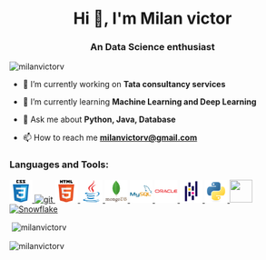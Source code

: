 <h1 align="center">Hi 👋, I'm Milan victor</h1>
<h3 align="center">An Data Science enthusiast</h3>

<p align="left"> <img src="https://komarev.com/ghpvc/?username=milanvictorv&label=Profile%20views&color=0e75b6&style=flat" alt="milanvictorv" /> </p>

- 🔭 I’m currently working on **Tata consultancy services**

- 🌱 I’m currently learning **Machine Learning and Deep Learning**

- 💬 Ask me about **Python, Java, Database**

- 📫 How to reach me **milanvictorv@gmail.com**

<p align="left">
</p>

<h3 align="left">Languages and Tools:</h3>
<p align="left"> <a href="https://www.w3schools.com/css/" target="_blank" rel="noreferrer"> 
<img src="https://raw.githubusercontent.com/devicons/devicon/master/icons/css3/css3-original-wordmark.svg" alt="css3" width="40" height="40"/> 
</a> <a href="https://git-scm.com/" target="_blank" rel="noreferrer"> 
<img src="https://www.vectorlogo.zone/logos/git-scm/git-scm-icon.svg" alt="git" width="40" height="40"/>
</a> <a href="https://www.w3.org/html/" target="_blank" rel="noreferrer"> <img src="https://raw.githubusercontent.com/devicons/devicon/master/icons/html5/html5-original-wordmark.svg" alt="html5" width="40" height="40"/>
</a> <a href="https://www.java.com" target="_blank" rel="noreferrer"> <img src="https://raw.githubusercontent.com/devicons/devicon/master/icons/java/java-original.svg" alt="java" width="40" height="40"/> </a>
 <a href="https://www.mongodb.com/" target="_blank" rel="noreferrer"> <img src="https://raw.githubusercontent.com/devicons/devicon/master/icons/mongodb/mongodb-original-wordmark.svg" alt="mongodb" width="40" height="40"/> 
 </a> <a href="https://www.mysql.com/" target="_blank" rel="noreferrer"> <img src="https://raw.githubusercontent.com/devicons/devicon/master/icons/mysql/mysql-original-wordmark.svg" alt="mysql" width="40" height="40"/> </a> 
 <a href="https://www.oracle.com/" target="_blank" rel="noreferrer"> <img src="https://raw.githubusercontent.com/devicons/devicon/master/icons/oracle/oracle-original.svg" alt="oracle" width="40" height="40"/> </a> 
 <a href="https://pandas.pydata.org/" target="_blank" rel="noreferrer"> <img src="https://raw.githubusercontent.com/devicons/devicon/2ae2a900d2f041da66e950e4d48052658d850630/icons/pandas/pandas-original.svg" alt="pandas" width="40" height="40"/> </a> 
 <a href="https://www.python.org" target="_blank" rel="noreferrer"> <img src="https://raw.githubusercontent.com/devicons/devicon/master/icons/python/python-original.svg" alt="python" width="40" height="40"/> </a> 
 <a href="https://scikit-learn.org/" target="_blank" rel="noreferrer"> <img src="https://upload.wikimedia.org/wikipedia/commons/0/05/Scikit_learn_logo_small.svg" alt="" width="40" height="40"/> </a> 
<a href="https://www.snowflake.com/en/" target="_blank" rel="noreferrer"> <img src="https://en.wikipedia.org/wiki/Snowflake_Inc.#/media/File:Snowflake_Logo.svg" alt="Snowflake" width="40" height="40"/> </a> 

</p>

<p>&nbsp;<img align="center" src="https://github-readme-stats.vercel.app/api?username=milanvictorv&show_icons=true&locale=en" alt="milanvictorv" /></p>

<p><img align="center" src="https://github-readme-streak-stats.herokuapp.com/?user=milanvictorv&" alt="milanvictorv" /></p>
